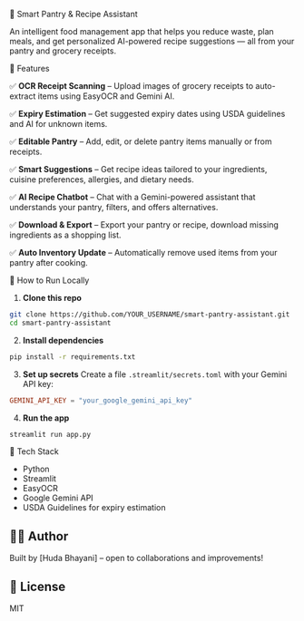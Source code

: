 🥫 Smart Pantry & Recipe Assistant

An intelligent food management app that helps you reduce waste, plan meals, and get personalized AI-powered recipe suggestions — all from your pantry and grocery receipts.

🌟 Features

✅ **OCR Receipt Scanning** – Upload images of grocery receipts to auto-extract items using EasyOCR and Gemini AI.

✅ **Expiry Estimation** – Get suggested expiry dates using USDA guidelines and AI for unknown items.

✅ **Editable Pantry** – Add, edit, or delete pantry items manually or from receipts.

✅ **Smart Suggestions** – Get recipe ideas tailored to your ingredients, cuisine preferences, allergies, and dietary needs.

✅ **AI Recipe Chatbot** – Chat with a Gemini-powered assistant that understands your pantry, filters, and offers alternatives.

✅ **Download & Export** – Export your pantry or recipe, download missing ingredients as a shopping list.

✅ **Auto Inventory Update** – Automatically remove used items from your pantry after cooking.

🔧 How to Run Locally

1. **Clone this repo**
```bash
git clone https://github.com/YOUR_USERNAME/smart-pantry-assistant.git
cd smart-pantry-assistant
```

2. **Install dependencies**
```bash
pip install -r requirements.txt
```

3. **Set up secrets**
Create a file `.streamlit/secrets.toml` with your Gemini API key:
```toml
GEMINI_API_KEY = "your_google_gemini_api_key"
```

4. **Run the app**
```bash
streamlit run app.py
```

🧠 Tech Stack
- Python
- Streamlit
- EasyOCR
- Google Gemini API
- USDA Guidelines for expiry estimation

## 🙋‍♀️ Author
Built by [Huda Bhayani] – open to collaborations and improvements!

## 📄 License
MIT